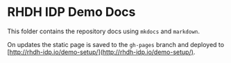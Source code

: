 # RHDH IDP Demo Docs

This folder contains the repository docs using `mkdocs` and `markdown`.

On updates the static page is saved to the `gh-pages` branch and deployed to [http://rhdh-idp.io/demo-setup/](http://rhdh-idp.io/demo-setup/).
